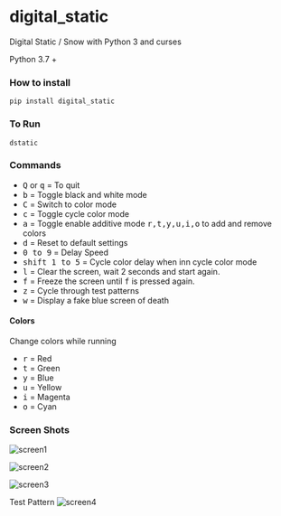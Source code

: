 # digital_static
Digital Static / Snow with Python 3 and curses

Python 3.7 +

### How to install
```pip install digital_static```

### To Run
```dstatic```

### Commands
- <kbd>Q</kbd> or <kbd>q</kbd> = To quit
- <kbd>b</kbd> = Toggle black and white mode
- <kbd>C</kbd> = Switch to color mode
- <kbd>c</kbd> = Toggle cycle color mode
- <kbd>a</kbd> = Toggle enable additive mode <kbd>r,t,y,u,i,o</kbd> to add and remove colors
- <kbd>d</kbd> = Reset to default settings
- <kbd>0 to 9</kbd> = Delay Speed
- <kbd>shift 1 to 5</kbd> = Cycle color delay when inn cycle color mode
- <kbd>l</kbd> = Clear the screen, wait 2 seconds and start again.
- <kbd>f</kbd> = Freeze the screen until <kbd>f</kbd> is pressed again.
- <kbd>z</kbd> = Cycle through test patterns
- <kbd>w</kbd> = Display a fake blue screen of death 

#### Colors
Change colors while running
- <kbd>r</kbd> = Red
- <kbd>t</kbd> = Green
- <kbd>y</kbd> = Blue
- <kbd>u</kbd> = Yellow
- <kbd>i</kbd> = Magenta
- <kbd>o</kbd> = Cyan

### Screen Shots
![screen1](https://i.fluffy.cc/PzDwTN3sZC6fbbnKL4SMSDQFwr1P1mTr.png)

![screen2](https://i.fluffy.cc/p38RJxwTn7rRCHKkFrxPKzM9CTK84MgP.png)

![screen3](https://i.fluffy.cc/sLz0sqC8pFdf27twrh6z4BJ27StlG7jc.png)

Test Pattern
![screen4](https://i.fluffy.cc/mGlGNWhG8CWFX2m266pxhpsm5GDj2Db7.png)

